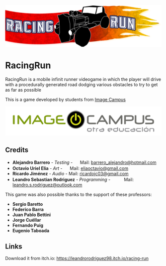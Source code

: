 <p align="center">
<img src="logo.png" alt="RacingRun"/>
</p>

# RacingRun

RacingRun is a mobile infinit runner videogame in which the player will drive with a procedurally generated road dodging various obstacles to try to get as far as possible

This is a game developed by students from <a href="https://www.imagecampus.edu.ar/">Image Campus</a>

<p align="center">
  <a href="https://www.imagecampus.edu.ar/">
    <img src="logo-image-campus.png" alt="Image Campus"/>
  </a> 
</p>


## Credits

- **Alejandro Barrero** - *Testing* - <a href="https://www.linkedin.com/in/alejandro-barrero-96a481a3/"><img height="16" width="16" src="https://unpkg.com/simple-icons@latest/icons/linkedin.svg" /></a> 
Mail: barrero_alejandro@hotmail.com
- **Octavio Uriel Elia** - *Art* - <a href="https://www.artstation.com/octadc"><img height="16" width="16" src="https://unpkg.com/simple-icons@latest/icons/artstation.svg" /></a>
Mail: eliaoctavio@gmail.com
- **Ricardo  Jiménez** - *Audio* - 
Mail: ricardojc03@gmail.com
- **Leandro Sebastian Rodriguez** - *Programming* - <a href="https://www.linkedin.com/in/leandro-sebastian-rodriguez-7a8636174/"><img height="16" width="16" src="https://unpkg.com/simple-icons@latest/icons/linkedin.svg" /></a> <a href="https://github.com/LeanRodriguez98"><img height="16" width="16" src="https://unpkg.com/simple-icons@latest/icons/github.svg" /></a>
Mail: leandro.s.rodriguez@outlook.com

This game was also possible thanks to the support of these professors:

- **Sergio Baretto**
- **Federico Barra**
- **Juan Pablo Bettini**
- **Jorge Cuéllar**
- **Fernando Puig**
- **Eugenio Taboada**

## Links

Download it from itch.io: https://leandrorodriguez98.itch.io/racing-run
